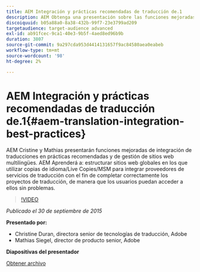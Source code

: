 ```yaml
---
title: AEM Integración y prácticas recomendadas de traducción de.1
description: AEM Obtenga una presentación sobre las funciones mejoradas de integración de traducciones en el trabajo de traducción en el trabajo de. Conozca las prácticas recomendadas para administrar sitios web multilingües.
discoiquuid: b05a88a0-8a38-432b-99f7-23e3799ad209
targetaudience: target-audience advanced
exl-id: ab91fcec-9ca1-40e3-9b5f-4aed8ed96b9b
duration: 3807
source-git-commit: 9a297cda953d4414131657f9ac84580aea0eabeb
workflow-type: tm+mt
source-wordcount: '98'
ht-degree: 2%

---
```


# AEM Integración y prácticas recomendadas de traducción de.1{#aem-translation-integration-best-practices}

AEM Cristine y Mathias presentarán funciones mejoradas de integración de traducciones en prácticas recomendadas y de gestión de sitios web multilingües. AEM Aprenderá a: estructurar sitios web globales en los que utilizar copias de idioma/Live Copies/MSM para integrar proveedores de servicios de traducción con el fin de completar correctamente los proyectos de traducción, de manera que los usuarios puedan acceder a ellos sin problemas.

>[!VIDEO](https://video.tv.adobe.com/v/19371/?quality=9)

*Publicado el 30 de septiembre de 2015*

**Presentado por:**

* Christine Duran, directora senior de tecnologías de traducción, Adobe
* Mathias Siegel, director de producto senior, Adobe

**Diapositivas del presentador**

[Obtener archivo](assets/09302015-aem-gems-translation-integration-and-best-practices.pdf)

<!--
[Get back to the Overview](https://helpx.adobe.com/experience-manager/kt/eseminars/gems/aem-index.html)
-->
